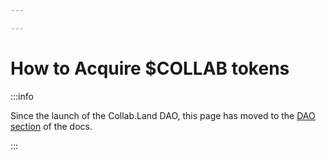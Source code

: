 ```yaml
---

---
```


# How to Acquire $COLLAB tokens

:::info

Since the launch of the Collab.Land DAO, this page has moved to the [DAO section](../../dao/token/acquire-collab-token) of the docs.

:::
